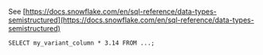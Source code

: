 See [https://docs.snowflake.com/en/sql-reference/data-types-semistructured](https://docs.snowflake.com/en/sql-reference/data-types-semistructured)
```
SELECT my_variant_column * 3.14 FROM ...;
```
